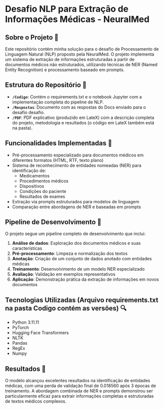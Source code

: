 # Desafio NLP para Extração de Informações Médicas - NeuralMed

## Sobre o Projeto :memo:

Este repositório contém minha solução para o desafio de Processamento de Linguagem Natural (NLP) proposto pela NeuralMed. O projeto implementa um sistema de extração de informações estruturadas a partir de documentos médicos não estruturados, utilizando técnicas de NER (Named Entity Recognition) e processamento baseado em prompts.

## Estrutura do Repositório :bookmark_tabs:

- **`/Codigo`**: Contém o requirements.txt e o notebook Jupyter com a implementação completa do pipeline de NLP.
- **`/Respostas`**: Documento com as respostas do Docs enviado para o desafio desafio.
- **`/PDF`**: PDF explicativo (produzido em LateX) com a descrição completa do projeto, metodologia e resultados (o código em LateX também está na pasta).

## Funcionalidades Implementadas :pushpin:

- Pré-processamento especializado para documentos médicos em diferentes formatos (HTML, RTF, texto plano)
- Sistema de reconhecimento de entidades nomeadas (NER) para identificação de:
  - Medicamentos
  - Procedimentos médicos
  - Dispositivos
  - Condições do paciente
  - Resultados de exames
- Extração via prompts estruturados para modelos de linguagem
- Comparação entre abordagens de NER e baseadas em prompts

## Pipeline de Desenvolvimento :wrench:

O projeto segue um pipeline completo de desenvolvimento que inclui:

1. **Análise de dados**: Exploração dos documentos médicos e suas características
2. **Pré-processamento**: Limpeza e normalização dos textos
3. **Anotação**: Criação de um conjunto de dados anotado com entidades médicas
4. **Treinamento**: Desenvolvimento de um modelo NER especializado
5. **Avaliação**: Validação em exemplos representativos
6. **Aplicação**: Demonstração prática da extração de informações em novos documentos

## Tecnologias Utilizadas (Arquivo requirements.txt na pasta Codigo contém as versões) :mag:

- Python 3.11.11
- PyTorch
- Hugging Face Transformers
- NLTK
- Pandas
- RegEx
- Numpy

## Resultados :dart:

O modelo alcançou excelentes resultados na identificação de entidades médicas, com uma perda de validação final de 0.018560 após 3 épocas de treinamento. A abordagem combinada de NER e prompts demonstrou ser particularmente eficaz para extrair informações completas e estruturadas de textos médicos complexos.
